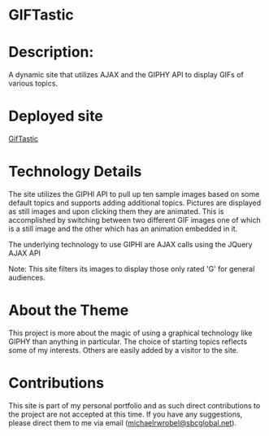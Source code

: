 # GIFTastic

# Description:

A dynamic site that utilizes AJAX and the GIPHY API to display GIFs of various topics.

# Deployed site
[GifTastic](https://michaelwrobelpersonal.github.io/GIFTastic/)

# Technology Details

The site utilizes the GIPHI API to pull up ten sample images based on some default topics and supports adding additional topics.   Pictures are displayed as still images and upon clicking them they are animated.  This is accomplished by switching between two different GIF images one of which is a still image and the other which has an animation embedded in it.

The underlying technology to use GIPHI are AJAX calls using the JQuery AJAX API 

Note: This site filters its images to display those only rated 'G' for general audiences.

# About the Theme

This project is more about the magic of using a graphical technology like GIPHY than anything in particular.  The choice of starting topics reflects some of my interests.  Others are easily added by a visitor to the site.

# Contributions

This site is part of my personal portfolio and as such direct contributions to the project are not accepted at this time.  If you have any suggestions, please direct them to me via email (michaelrwrobel@sbcglobal.net).
